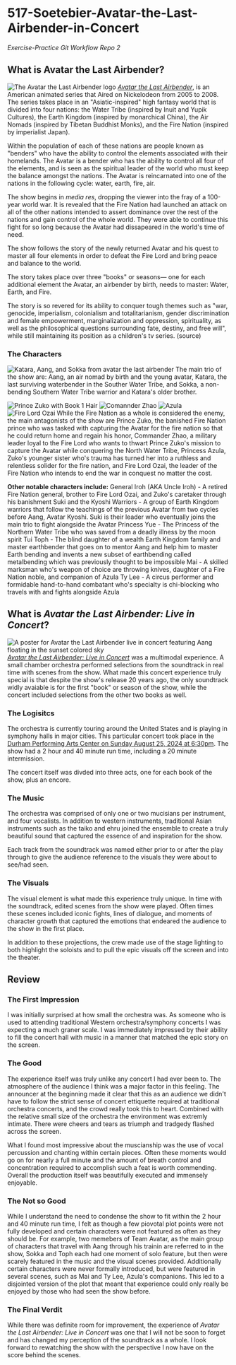 # 517-Soetebier-Avatar-the-Last-Airbender-in-Concert
 _Exercise-Practice Git Workflow Repo 2_


## What is Avatar the Last Airbender?
![The Avatar the Last Airbender logo][atla-logo]
[_Avatar the Last Airbender_][atla-wiki], is an American animated series that Aired on Nickelodeon from 2005 to 2008. The series takes place in an "Asiatic-inspired" high fantasy world that is divided into four nations: the Water Tribe (inspired by Inuit and Yupik Cultures), the Earth Kingdom (inspired by monarchical China), the Air Nomads (inspired by Tibetan Buddhist Monks), and the Fire Nation (inspired by imperialist Japan). 

Within the population of each of these nations are people known as "benders" who have the ability to control the elements associated with their homelands. The Avatar is a bender who has the ability to control all four of the elements, and is seen as the spiritual leader of the world who must keep the balance amongst the nations. The Avatar is reincarnated into one of the nations in the following cycle: water, earth, fire, air. 

The show begins in _media res_, dropping the viewer into the fray of a 100-year world war. It is revealed that the Fire Nation had launched an attack on all of the other nations intended to assert dominance over the rest of the nations and gain control of the whole world. They were able to continue this fight for so long because the Avatar had dissapeared in the world's time of need. 

The show follows the story of the newly returned Avatar and his quest to master all four elements in order to defeat the Fire Lord and bring peace and balance to the world. 

The story takes place over three "books" or seasons— one for each additional element the Avatar, an airbender by birth, needs to master:
Water, Earth, and Fire.

The story is so revered for its ability to conquer tough themes such as "war, genocide, imperialism, colonialism and totalitarianism, gender discrimination and female empowerment, marginalization and oppression, spirituality, as well as the philosophical questions surrounding fate, destiny, and free will", while still maintaining its position as a children's tv series. (source)

### The Characters
![Katara, Aang, and Sokka from avatar the last airbender][katara-sokka-aang]
The main trio of the show are: Aang, an air nomad by birth and the young avatar, Katara, the last surviving waterbender in the Souther Water Tribe, and Sokka, a non-bending Southern Water Tribe warrior and Katara's older brother.

![Prince Zuko with Book 1 Hair][zuko] ![Comannder Zhao][zhao] ![Azula][azula] ![Fire Lord Ozai][ozai]
While the Fire Nation as a whole is considered the enemy, the main antagonists of the show are Prince Zuko, the banished Fire Nation prince who was tasked with capturing the Avatar for the fire nation so that he could return home and regain his honor, Commander Zhao, a military leader loyal to the Fire Lord who wants to thwart Prince Zuko's mission to capture the Avatar while conquering the North Water Tribe, Princess Azula, Zuko's younger sister who's trauma has turned her into a ruthless and relentless solider for the fire nation, and Fire Lord Ozai, the leader of the Fire Nation who intends to end the war in conquest no matter the cost.

**Other notable characters include:** 
General Iroh (AKA Uncle Iroh) - A retired Fire Nation general, brother to Fire Lord Ozai, and Zuko's caretaker through his banishment
Suki and the Kyoshi Warriors - A group of Earth Kingdom warriors that follow the teachings of the previous Avatar from two cycles before Aang, Avatar Kyoshi. Suki is their leader who eventually joins the main trio to fight alongside the Avatar
Princess Yue - The Princess of the Northern Water Tribe who was saved from a deadly illness by the moon spirit Tui
Toph - The blind daughter of a wealth Earth Kingdom family and master earthbender that goes on to mentor Aang and help him to master Earth bending and invents a new subset of earthbending called metalbending which was previously thought to be impossible
Mai - A skilled marksman who's weapon of choice are throwing knives, daughter of a Fire Nation noble, and companion of Azula
Ty Lee - A circus performer and formidable hand-to-hand combatant who's specialty is chi-blocking who travels with and fights alongside Azula



## What is _Avatar the Last Airbender: **Live in Concert**_?
![A poster for Avatar the Last Airbender live in concert featuring Aang floating in the sunset colored sky][atla-concert-poster]
[_Avatar the Last Airbender: Live in Concert_][atla-concert] was a multimodal experience. A small chamber orchestra performed selections from the soundtrack in real time with scenes from the show. What made this concert experience truly special is that despite the show's release 20 years ago, the only soundtrack widly avaiable is for the first "book" or season of the show, while the concert included selections from the other two books as well.

### The Logisitcs
The orchestra is currently touring around the United States and is playing in symphony halls in major cities. This particular concert took place in the [Durham Performing Arts Center on Sunday August 25, 2024 at 6:30pm][dpac]. The show had a 2 hour and 40 minute run time, including a 20 minute intermission.

The concert itself was divded into three acts, one for each book of the show, plus an encore.

### The Music
The orchestra was comprised of only one or two mucisians per instrument, and four vocalists. In addition to western instruments, traditional Asian instruments such as the taiko and ehru joined the ensemble to create a truly beautiful sound that captured the essence of and inspiration for the show.

Each track from the soundtrack was named either prior to or after the play through to give the audience reference to the visuals they were about to see/had seen.

### The Visuals
The visual element is what made this experience truly unique. In time with the soundtrack, edited scenes from the show were played. Often times these scenes included iconic fights, lines of dialogue, and moments of character growth that captured the emotions that endeared the audience to the show in the first place.

In addition to these projections, the crew made use of the stage lighting to both highlight the soloists and to pull the epic visuals off the screen and into the theater.


## Review
### The First Impression
I was initially surprised at how small the orchestra was. As someone who is used to attending traditional Western orchestra/symphony concerts I was expecting a much graner scale. I was immediately impressed by their ability to fill the concert hall with music in a manner that matched the epic story on the screen.

### The Good
The experience itself was truly unlike any concert I had ever been to. The atmosphere of the audience I think was a major factor in this feeling. The announcer at the beginning made it clear that this as an audience we didn't have to follow the strict sense of concert ettiquette required at traditional orchestra concerts, and the crowd really took this to heart.  Combined with the relative small size of the orchestra the environment was extremly intimate. There were cheers and tears as triumph and tradgedy flashed across the screen.

What I found most impressive about the muscianship was the use of vocal percussion and chanting within certain pieces. Often these moments would go on for nearly a full minute and the amount of breath control and concentration required to accomplish such a feat is worth commending. Overall the production itself was beautifully executed and immensely enjoyable.

### The Not so Good
While I understand the need to condense the show to fit within the 2 hour and 40 minute run time, I felt as though a few piovotal plot points were not fully developed and certain characters were not featured as often as they should be. For example, two memebers of Team Avatar, as the main group of characters that travel with Aang through his trainin are referred to in the show, Sokka and Toph each had one moment of solo feature, but then were scarely featured in the music and the visual scenes provided. Additionally certain characters were never formally introduced, but were featured in several scenes, such as Mai and Ty Lee, Azula's companions. This led to a disjointed version of the plot that meant that experience could only really be enjoyed by those who had seen the show before.

### The Final Verdit
While there was definite room for improvement, the experience of _Avatar the Last Airbender: Live in Concert_ was one that I will not be soon to forget and has changed my perception of the soundtrack as a whole. I look forward to rewatching the show with the perspective I now have on the score behind the scenes.


[atla-wiki]: https://en.wikipedia.org/wiki/Avatar:_The_Last_Airbender
[atla-concert]: https://www.avatarinconcert.com/#about
[dpac]: https://www.dpacnc.com/events/detail/avatar-2024

[atla-logo]:https://preview.redd.it/every-time-i-get-excited-for-the-new-live-action-i-remember-v0-igcy3bz3w0pb1.jpg?width=640&crop=smart&auto=webp&s=72eefcb76db65c5c73f14d7d85b0b76d259c5df5
[katara-sokka-aang]: https://static1.srcdn.com/wordpress/wp-content/uploads/2020/11/Aang-Katara-and-Sokka-in-Avatar-The-Last-Airbender.jpg
[zuko]: https://static1.cbrimages.com/wordpress/wp-content/uploads/2020/07/Avatar-The-Last-Airbender-Zuko-Book-1.jpg
[zhao]:https://oyster.ignimgs.com/mediawiki/apis.ign.com/avatar-the-last-airbender/b/b2/Zhao1.jpg
[azula]:https://static1.srcdn.com/wordpress/wp-content/uploads/2020/05/Avatar-The-Last-Airbender-Azula-.jpg
[ozai]: https://static.wikia.nocookie.net/avatar/images/4/4a/Ozai.png/revision/latest?cb=20130612170743
[atla-concert-poster]: https://images.squarespace-cdn.com/content/v1/6508c14f76350a2a83f1c16b/d461186a-fabe-4688-bb99-ab4ab9bce51e/ATLA+In+Concert+-+Web+Assets.jpg?format=1000w
